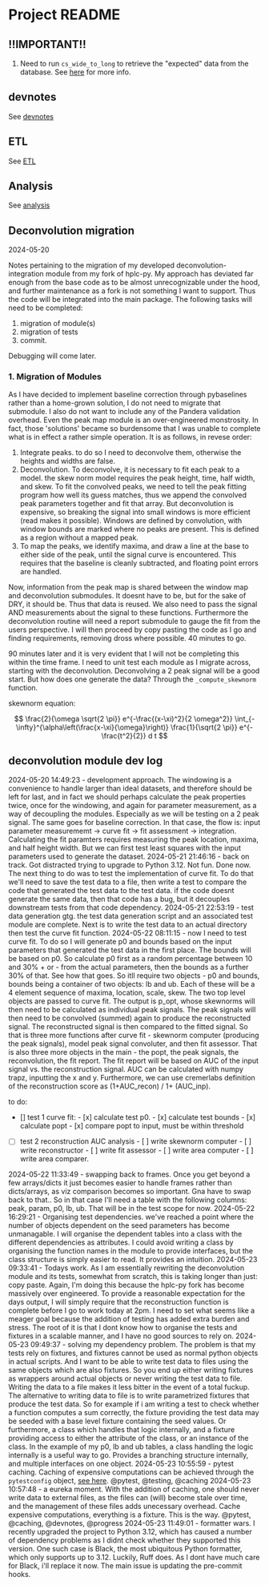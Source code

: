# Project README

## !!IMPORTANT!!

1. Need to run `cs_wide_to_long` to retrieve the "expected" data from the database. See [here](./notes/etl.md#amendments-to-the-final-loading-state) for more info.

## devnotes

See [devnotes](notes/devnotes.md)

## ETL

See [ETL](notes/etl.md)

## Analysis

See [analysis](./notes/analysis.md)

## Deconvolution migration

2024-05-20

Notes pertaining to the migration of my developed deconvolution-integration module from my fork of hplc-py. My approach has deviated far enough from the base code as to be almost unrecognizable under the hood, and further maintenance as a fork is not something I want to support. Thus the code will be integrated into the main package. The following tasks will need to be completed:

1. migration of module(s)
2. migration of tests
3. commit.

Debugging will come later. 

### 1. Migration of Modules

As I have decided to implement baseline correction through pybaselines rather than a home-grown solution, I do not need to migrate that submodule. I also do not want to include any of the Pandera validation overhead. Even the peak map module is an over-engineered monstrosity. In fact, those 'solutions' became so burdensome that I was unable to complete what is in effect a rather simple operation. It is as follows, in revese order:

1. Integrate peaks. to do so I need to deconvolve them, otherwise the heights and widths are false.
2. Deconvolution. To deconvolve, it is necessary to fit each peak to a model. the skew norm model requires the peak height, time, half width, and skew. To fit the convolved peaks, we need to tell the peak fitting program how well its guess matches, thus we append the convolved peak parameters together and fit that array. But deconvolution is expensive, so breaking the signal into small windows is more efficient (read makes it possible). Windows are defined by convolution, with window bounds are marked where no peaks are present. This is defined as a region without a mapped peak.
3. To map the peaks, we identify maxima, and draw a line at the base to either side of the peak, until the signal curve is encountered. This requires that the baseline is cleanly subtracted, and floating point errors are handled.

Now, information from the peak map is shared between the window map and deconvolution submodules. It doesnt have to be, but for the sake of DRY, it should be. Thus that data is reused. We also need to pass the signal AND measurements about the signal to these functions. Furthermore the deconvolution routine will need a report submodule to gauge the fit from the users perspective. I will then proceed by copy pasting the code as I go and finding requirements, removing dross where possible. 40 minutes to go.

90 minutes later and it is very evident that I will not be completing this within the time frame. I need to unit test each module as I migrate across, starting with the deconvolution. Deconvolving a 2 peak signal will be a good start. But how does one generate the data? Through the `_compute_skewnorm` function.

skewnorm equation:

$$
       \frac{2}{\omega \sqrt{2 \pi}} e^{-\frac{(x-\xi)^2}{2 \omega^2}} \int_{-\infty}^{\alpha\left(\frac{x-\xi}{\omega}\right)} \frac{1}{\sqrt{2 \pi}} e^{-\frac{t^2}{2}} d t
       $$

## deconvolution module dev log

2024-05-20 14:49:23 - development approach. The windowing is a convenience to handle larger than ideal datasets, and therefore should be left for last, and in fact we should perhaps calculate the peak properties twice, once for the windowing, and again for parameter measurement, as a way of decoupling the modules. Especially as we will be testing on a 2 peak signal. The same goes for baseline correction. In that case, the flow is: input parameter measurememt -> curve fit -> fit assessment -> integration. Calculating the fit paramters requires measuring the peak location, maxima, and half height width. But we can first test least squares with the input parameters used to generate the dataset.
2024-05-21 21:46:16 - back on track. Got distracted trying to upgrade to Python 3.12. Not fun. Done now. The next thing to do was to test the implementation of curve fit. To do that we'll need to save the test data to a file, then write a test to compare the code that generated the test data to the test data. if the code doesnt generate the same data, then that code has a bug, but it decouples downstream tests from that code dependency.
2024-05-21 22:53:19 - test data generation gtg. the test data generation script and an associated test module are complete. Next is to write the test data to an actual directory then test the curve fit function.
2024-05-22 08:11:15 - now I need to test curve fit. To do so I will generate p0 and bounds based on the input parameters that generated the test data in the first place. The bounds will be based on p0. So calculate p0 first as a random percentage between 10 and 30% + or - from the actual parameters, then the bounds as a further 30% of that. See how that goes. So itll require two objects - p0 and bounds, bounds being a container of two objects: lb and ub. Each of these will be a 4 element sequence of maxima, location, scale, skew. The two top level objects are passed to curve fit. The output is p_opt, whose skewnorms will then need to be calculated as individual peak signals. The peak signals will then need to be convolved (summed) again to produce the reconstructed signal. The reconstructed signal is then compared to the fitted signal. So that is three more functions after curve fit - skewnorm computer (producing the peak signals), model peak signal convoluter, and then fit assessor. That is also three more objects in  the main - the popt, the peak signals, the reconvolution, the fit report. The fit report will be based on AUC of the input signal vs. the reconstruction signal. AUC can be calculated with numpy trapz, inputting the x and y. Furthermore, we can use cremerlabs definition of the reconstruction score as (1+AUC_recon) / 1+ (AUC_inp).

to do:
-  [] test 1 curve fit:
       - [x] calculate test p0.
       - [x] calculate test bounds
       - [x] calculate popt
       - [x] compare popt to input, must be within threshold
 - [ ] test 2 reconstruction AUC analysis
       - [ ] write skewnorm computer
       - [ ] write reconstructor
       - [ ] write fit assessor
              - [ ] write area computer
              - [ ] write area comparer.

2024-05-22 11:33:49 - swapping back to frames. Once you get beyond a few arrays/dicts it just becomes easier to handle frames rather than dicts/arrays, as viz comparison becomes so important. Gna have to swap back to that.. So in that case I'll need a table with the following columns: peak, param, p0, lb, ub. That will be in the test scope for now.
2024-05-22 16:29:21 - Organising test dependencies. we've reached a point where the number of objects dependent on the seed parameters has become unmanagable. I will organise the dependent tables into a class with the different dependencies as attributes. I could avoid writing a class by organising the function names in the module to provide interfaces, but the class structure is simply easier to read. It provides an intuition.
2024-05-23 09:33:41 - Todays work. As I am essentially rewriting the deconvolution module and its tests, somewhat from scratch, this is taking longer than just: copy paste. Again, I'm doing this because the hplc-py fork has become massively over engineered. To provide a reasonable expectation for the days output, I will simply require that the reconstruction function is complete before I go to work today at 2pm. I need to set what seems like a meager goal because the addition of testing has added extra burden and stress. The root of it is that I dont know how to organise the tests and fixtures in a scalable manner, and I have no good sources to rely on.
2024-05-23 09:49:37 - solving my dependency problem. The problem is that my tests rely on fixtures, and fixtures cannot be used as normal python objects in actual scripts. And I want to be able to write test data to files using the same objects which are also fixtures. So you end up either writing fixtures as wrappers around actual objects or never writing the test data to file. Writing the data to a file makes it less bitter in the event of a total fuckup. The alternative to writing data to file is to write parametrized fixtures that produce the test data. So for example if i am writing a test to check whether a function computes a sum correctly, the fixture providing the test data may be seeded with a base level fixture containing the seed values. Or furthermore, a class which handles that logic internally, and a fixture providing access to either the attribute of the class, or an instance of the class. In the example of my p0, lb and ub tables, a class handling the logic internally is a useful way to go. Provides a branching structure internally, and multiple interfaces on one object.
2024-05-23 10:55:59 - pytest caching. Caching of expensive computations can be achieved through the `pytestconfig` object, [see here](https://docs.pytest.org/en/latest/how-to/cache.html). @pytest, @testing, @caching
2024-05-23 10:57:48 - a eureka moment. With the addition of caching, one should never write data to external files, as the files can (will) become stale over time, and the management of these files adds unecessary overhead. Cache expensive computations, everything is a fixture. This is the way. @pytest, @caching, @devnotes, @progress
2024-05-23 11:49:01 - formatter wars. I recently upgraded the project to Python 3.12, which has caused a number of dependency problems as I didnt check whether they supported this version. One such case is Black, the most ubiquitous Python formatter, which only supports up to 3.12. Luckily, Ruff does. As I dont have much care for Black, i'll replace it now. The main issue is updating the pre-commit hooks.
